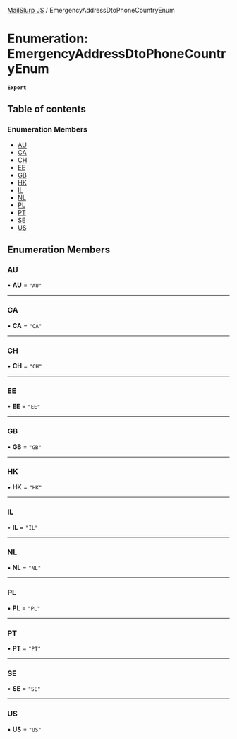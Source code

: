 [MailSlurp JS](../README.md) / EmergencyAddressDtoPhoneCountryEnum

# Enumeration: EmergencyAddressDtoPhoneCountryEnum

**`Export`**

## Table of contents

### Enumeration Members

- [AU](EmergencyAddressDtoPhoneCountryEnum.md#au)
- [CA](EmergencyAddressDtoPhoneCountryEnum.md#ca)
- [CH](EmergencyAddressDtoPhoneCountryEnum.md#ch)
- [EE](EmergencyAddressDtoPhoneCountryEnum.md#ee)
- [GB](EmergencyAddressDtoPhoneCountryEnum.md#gb)
- [HK](EmergencyAddressDtoPhoneCountryEnum.md#hk)
- [IL](EmergencyAddressDtoPhoneCountryEnum.md#il)
- [NL](EmergencyAddressDtoPhoneCountryEnum.md#nl)
- [PL](EmergencyAddressDtoPhoneCountryEnum.md#pl)
- [PT](EmergencyAddressDtoPhoneCountryEnum.md#pt)
- [SE](EmergencyAddressDtoPhoneCountryEnum.md#se)
- [US](EmergencyAddressDtoPhoneCountryEnum.md#us)

## Enumeration Members

### AU

• **AU** = ``"AU"``

___

### CA

• **CA** = ``"CA"``

___

### CH

• **CH** = ``"CH"``

___

### EE

• **EE** = ``"EE"``

___

### GB

• **GB** = ``"GB"``

___

### HK

• **HK** = ``"HK"``

___

### IL

• **IL** = ``"IL"``

___

### NL

• **NL** = ``"NL"``

___

### PL

• **PL** = ``"PL"``

___

### PT

• **PT** = ``"PT"``

___

### SE

• **SE** = ``"SE"``

___

### US

• **US** = ``"US"``
